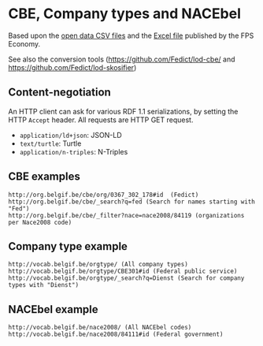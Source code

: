 # CBE, Company types and NACEbel

Based upon the [open data CSV files](https://kbopub.economie.fgov.be/kbo-open-data/login?lang=en) 
and the [Excel file](http://statbel.fgov.be/nl/statistieken/gegevensinzameling/nomenclaturen/nacebel/) 
published by the FPS Economy.

See also the conversion tools
(https://github.com/Fedict/lod-cbe/ and https://github.com/Fedict/lod-skosifier)


## Content-negotiation

An HTTP client can ask for various  RDF 1.1 serializations, by setting the HTTP `Accept` header.
All requests are HTTP GET request.

  * `application/ld+json`: JSON-LD
  * `text/turtle`: Turtle
  * `application/n-triples`: N-Triples


## CBE examples

```
http://org.belgif.be/cbe/org/0367_302_178#id  (Fedict)
http://org.belgif.be/cbe/_search?q=fed (Search for names starting with "Fed")
http://org.belgif.be/cbe/_filter?nace=nace2008/84119 (organizations per Nace2008 code)
```

## Company type example
```
http://vocab.belgif.be/orgtype/ (All company types)
http://vocab.belgif.be/orgtype/CBE301#id (Federal public service)
http://vocab.belgif.be/orgtype/_search?q=Dienst (Search for company types with "Dienst")
```


## NACEbel example

```
http://vocab.belgif.be/nace2008/ (All NACEbel codes)
http://vocab.belgif.be/nace2008/84111#id (Federal government)
```

